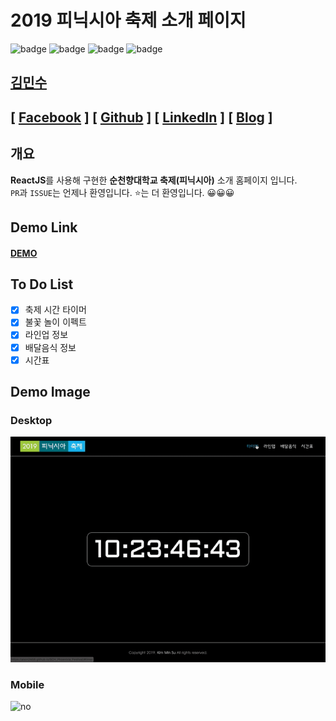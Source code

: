 # 2019 피닉시아 축제 소개 페이지

![badge](https://img.shields.io/github/repo-size/alstn2468/SCH_Phoenixia_Festival) ![badge](https://img.shields.io/github/last-commit/alstn2468/SCH_Phoenixia_Festival) ![badge](https://img.shields.io/github/stars/alstn2468/SCH_Phoenixia_Festival?style=social) ![badge](https://img.shields.io/github/watchers/alstn2468/SCH_Phoenixia_Festival?style=social)

## [김민수](https://github.com/alstn2468)

## [ [Facebook](https://www.facebook.com/profile.php?id=100003769223078) ] [ [Github](https://github.com/alstn2468) ] [ [LinkedIn](https://www.linkedin.com/in/minsu-kim-336289160/) ] [ [Blog](https://alstn2468.github.io/) ]<br/>

## 개요

**ReactJS**를 사용해 구현한 **순천향대학교 축제(피닉시아)** 소개 홈페이지 입니다.<br>
`PR`과 `ISSUE`는 언제나 환영입니다. ⭐️는 더 환영입니다. 😀😀😀

## Demo Link

#### [DEMO](https://alstn2468.github.io/SCH_Phoenixia_Festival/#/)

## To Do List

-   [x] 축제 시간 타이머
-   [x] 불꽃 놀이 이펙트
-   [x] 라인업 정보
-   [x] 배달음식 정보
-   [x] 시간표

## Demo Image

### Desktop

<img src="./Demo/Demo.gif" alt="no" width="800">

### Mobile

<img src="./Demo/Demo2.gif" alt="no" width="300">
